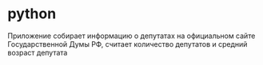 # python
Приложение собирает информацию о депутатах на официальном сайте Государственной Думы РФ, считает количество депутатов и средний возраст депутата 
